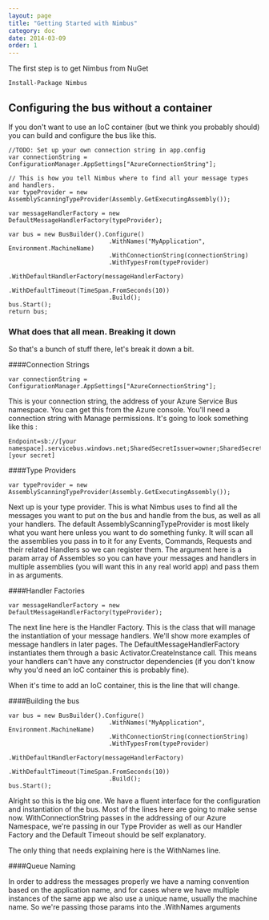 ```yaml
---
layout: page
title: "Getting Started with Nimbus"
category: doc
date: 2014-03-09
order: 1
---
```


The first step is to get Nimbus from NuGet

	Install-Package Nimbus


## Configuring the bus without a container

If you don't want to use an IoC container (but we think you probably should) you can build and configure the bus like this.

	//TODO: Set up your own connection string in app.config
    var connectionString = ConfigurationManager.AppSettings["AzureConnectionString"];

    // This is how you tell Nimbus where to find all your message types and handlers.
    var typeProvider = new AssemblyScanningTypeProvider(Assembly.GetExecutingAssembly());

    var messageHandlerFactory = new DefaultMessageHandlerFactory(typeProvider);

    var bus = new BusBuilder().Configure()
                                .WithNames("MyApplication", Environment.MachineName)
                                .WithConnectionString(connectionString)
                                .WithTypesFrom(typeProvider)
                                .WithDefaultHandlerFactory(messageHandlerFactory)
                                .WithDefaultTimeout(TimeSpan.FromSeconds(10))
                                .Build();
    bus.Start();
    return bus;


### What does that all mean. Breaking it down ##

So that's a bunch of stuff there, let's break it down a bit.

####Connection Strings

    var connectionString = ConfigurationManager.AppSettings["AzureConnectionString"];
This is your connection string, the address of your Azure Service Bus namespace. You can get this from the Azure console. You'll need a connection string with Manage permissions. It's going to look something like this :

	Endpoint=sb://[your namespace].servicebus.windows.net;SharedSecretIssuer=owner;SharedSecretValue=[your secret]


####Type Providers 

	var typeProvider = new AssemblyScanningTypeProvider(Assembly.GetExecutingAssembly());


Next up is your type provider. This is what Nimbus uses to find all the messages you want to put on the bus and handle from the bus, as well as all your handlers. The default AssemblyScanningTypeProvider is most likely what you want here unless you want to do something funky. It will scan all the assemblies you pass in to it for any Events, Commands, Requests and their related Handlers so we can register them. The argument here is a param array of Assembles so you can have your messages and handlers in multiple assemblies (you will want this in any real world app) and pass them in as arguments.

####Handler Factories

    var messageHandlerFactory = new DefaultMessageHandlerFactory(typeProvider);

The next line here is the Handler Factory. This is the class that will manage the instantiation of your message handlers. We'll show more examples of message handlers in later pages. The DefaultMessageHandlerFactory instantiates them through a basic Activator.CreateInstance call. This means your handlers can't have any constructor dependencies (if you don't know why you'd need an IoC container this is probably fine). 

When it's time to add an IoC container, this is the line that will change.

####Building the bus


    var bus = new BusBuilder().Configure()
                                .WithNames("MyApplication", Environment.MachineName)
                                .WithConnectionString(connectionString)
                                .WithTypesFrom(typeProvider)
                                .WithDefaultHandlerFactory(messageHandlerFactory)
                                .WithDefaultTimeout(TimeSpan.FromSeconds(10))
                                .Build();
    bus.Start();

Alright so this is the big one. We have a fluent interface for the configuration and instantiation of the bus. Most of the lines here are going to make sense now. WithConnectionString passes in the addressing of our Azure Namespace, we're passing in our Type Provider as well as our Handler Factory and the Default Timeout should be self explanatory.

The only thing that needs explaining here is the WithNames line.

####Queue Naming

In order to address the messages properly we have a naming convention based on the application name, and for cases where we have multiple instances of the same app we also use a unique name, usually the machine name. So we're passing those params into the .WithNames arguments


